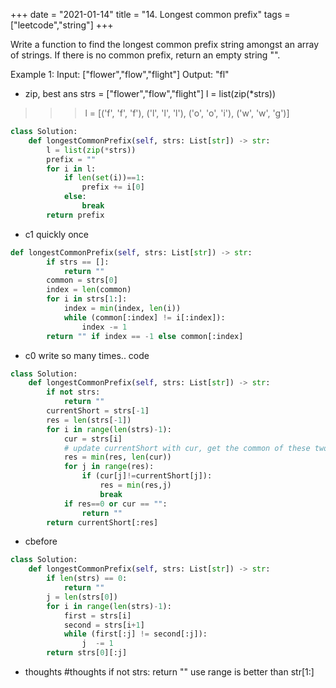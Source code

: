 +++ 
date = "2021-01-14"
title = "14. Longest common prefix"
tags = ["leetcode","string"]
+++

Write a function to find the longest common prefix string amongst an array of strings.
If there is no common prefix, return an empty string "".

Example 1:
Input: ["flower","flow","flight"] Output: "fl"
- zip, best ans
strs = ["flower","flow","flight"]
l = list(zip(*strs))
>>> l = [('f', 'f', 'f'), ('l', 'l', 'l'), ('o', 'o', 'i'), ('w', 'w', 'g')]
```python
class Solution:
    def longestCommonPrefix(self, strs: List[str]) -> str:
        l = list(zip(*strs))
        prefix = ""
        for i in l:
            if len(set(i))==1:
                prefix += i[0]
            else:
                break
        return prefix
```
- c1
  quickly once
```python
def longestCommonPrefix(self, strs: List[str]) -> str:
        if strs == []:
            return ""
        common = strs[0]
        index = len(common)
        for i in strs[1:]:
            index = min(index, len(i))
            while (common[:index] != i[:index]):
                index -= 1
        return "" if index == -1 else common[:index]
```
- c0
write so many times..
  code
```python
class Solution:
    def longestCommonPrefix(self, strs: List[str]) -> str:
        if not strs:
            return ""
        currentShort = strs[-1]
        res = len(strs[-1])
        for i in range(len(strs)-1):
            cur = strs[i]
            # update currentShort with cur, get the common of these two
            res = min(res, len(cur))
            for j in range(res):
                if (cur[j]!=currentShort[j]):
                    res = min(res,j)
                    break
            if res==0 or cur == "":
                return ""
        return currentShort[:res]
```
- cbefore
```python
class Solution:
    def longestCommonPrefix(self, strs: List[str]) -> str:
        if len(strs) == 0:
            return ""
        j = len(strs[0])
        for i in range(len(strs)-1):
            first = strs[i]
            second = strs[i+1]
            while (first[:j] != second[:j]):
                j  -= 1
        return strs[0][:j]
```
- thoughts  #thoughts
  if not strs: return ""
  use range is better than str[1:]
